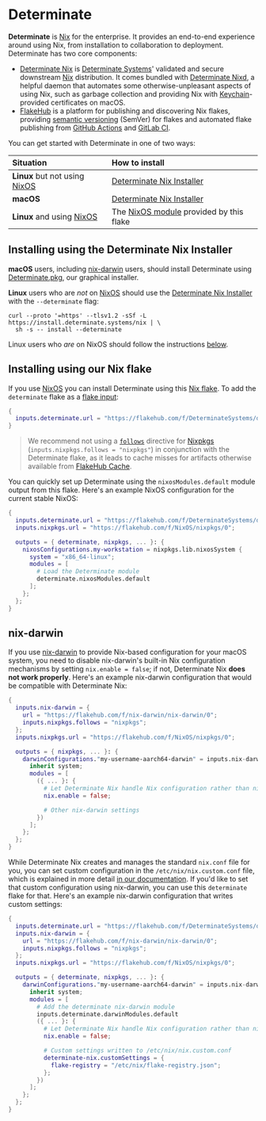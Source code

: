 # Determinate

**Determinate** is [Nix] for the enterprise.
It provides an end-to-end experience around using Nix, from installation to collaboration to deployment.
Determinate has two core components:

- [Determinate Nix][det-nix] is [Determinate Systems][detsys]' validated and secure downstream [Nix] distribution.
  It comes bundled with [Determinate Nixd][dnixd], a helpful daemon that automates some otherwise-unpleasant aspects of using Nix, such as garbage collection and providing Nix with [Keychain]-provided certificates on macOS.
- [FlakeHub] is a platform for publishing and discovering Nix flakes, providing [semantic versioning][semver] (SemVer) for flakes and automated flake publishing from [GitHub Actions][actions] and [GitLab CI][gitlab-ci].

You can get started with Determinate in one of two ways:

| Situation                       | How to install                                                               |
| :------------------------------ | :--------------------------------------------------------------------------- |
| **Linux** but not using [NixOS] | [Determinate Nix Installer](#installing-using-the-determinate-nix-installer) |
| **macOS**                       | [Determinate Nix Installer](#installing-using-the-determinate-nix-installer) |
| **Linux** and using [NixOS]     | The [NixOS module](#nixos) provided by this flake                            |

## Installing using the Determinate Nix Installer

**macOS** users, including [nix-darwin] users, should install Determinate using [Determinate.pkg][pkg], our graphical installer.

**Linux** users who are *not* on [NixOS] should use the [Determinate Nix Installer][installer] with the `--determinate` flag:

```shell
curl --proto '=https' --tlsv1.2 -sSf -L https://install.determinate.systems/nix | \
  sh -s -- install --determinate
```

Linux users who *are* on NixOS should follow the instructions [below](#installing-using-our-nix-flake).

## Installing using our Nix flake

If you use [NixOS] you can install Determinate using this [Nix flake][flakes].
To add the `determinate` flake as a [flake input][flake-inputs]:

```nix
{
  inputs.determinate.url = "https://flakehub.com/f/DeterminateSystems/determinate/*";
}
```

> We recommend not using a [`follows`][follows] directive for [Nixpkgs] (`inputs.nixpkgs.follows = "nixpkgs"`) in conjunction with the Determinate flake, as it leads to cache misses for artifacts otherwise available from [FlakeHub Cache][cache].

You can quickly set up Determinate using the `nixosModules.default` module output from this flake.
Here's an example NixOS configuration for the current stable NixOS:

```nix
{
  inputs.determinate.url = "https://flakehub.com/f/DeterminateSystems/determinate/*";
  inputs.nixpkgs.url = "https://flakehub.com/f/NixOS/nixpkgs/0";

  outputs = { determinate, nixpkgs, ... }: {
    nixosConfigurations.my-workstation = nixpkgs.lib.nixosSystem {
      system = "x86_64-linux";
      modules = [
        # Load the Determinate module
        determinate.nixosModules.default
      ];
    };
  };
}
```

## nix-darwin

If you use [nix-darwin] to provide Nix-based configuration for your macOS system, you need to disable nix-darwin's built-in Nix configuration mechanisms by setting `nix.enable = false`; if not, Determinate Nix **does not work properly**.
Here's an example nix-darwin configuration that would be compatible with Determinate Nix:

```nix
{
  inputs.nix-darwin = {
    url = "https://flakehub.com/f/nix-darwin/nix-darwin/0";
    inputs.nixpkgs.follows = "nixpkgs";
  };
  inputs.nixpkgs.url = "https://flakehub.com/f/NixOS/nixpkgs/0";

  outputs = { nixpkgs, ... }: {
    darwinConfigurations."my-username-aarch64-darwin" = inputs.nix-darwin.lib.darwinSystem {
      inherit system;
      modules = [
        ({ ... }: {
          # Let Determinate Nix handle Nix configuration rather than nix-darwin
          nix.enable = false;

          # Other nix-darwin settings
        })
      ];
    };
  };
}
```

While Determinate Nix creates and manages the standard `nix.conf` file for you, you can set custom configuration in the `/etc/nix/nix.custom.conf` file, which is explained in more detail [in our documentation][configuring-determinate-nix].
If you'd like to set that custom configuration using nix-darwin, you can use this `determinate` flake for that.
Here's an example nix-darwin configuration that writes custom settings:

```nix
{
  inputs.determinate.url = "https://flakehub.com/f/DeterminateSystems/determinate/0";
  inputs.nix-darwin = {
    url = "https://flakehub.com/f/nix-darwin/nix-darwin/0";
    inputs.nixpkgs.follows = "nixpkgs";
  };
  inputs.nixpkgs.url = "https://flakehub.com/f/NixOS/nixpkgs/0";

  outputs = { determinate, nixpkgs, ... }: {
    darwinConfigurations."my-username-aarch64-darwin" = inputs.nix-darwin.lib.darwinSystem {
      inherit system;
      modules = [
        # Add the determinate nix-darwin module
        inputs.determinate.darwinModules.default
        ({ ... }: {
          # Let Determinate Nix handle Nix configuration rather than nix-darwin
          nix.enable = false;

          # Custom settings written to /etc/nix/nix.custom.conf
          determinate-nix.customSettings = {
            flake-registry = "/etc/nix/flake-registry.json";
          };
        })
      ];
    };
  };
}
```

[actions]: https://github.com/features/actions
[cache]: https://determinate.systems/posts/flakehub-cache-beta
[configuring-determinate-nix]: https://docs.determinate.systems/determinate-nix#determinate-nix-configuration
[det-nix]: https://determinate.systems/nix
[detsys]: https://determinate.systems
[dnixd]: https://docs.determinate.systems/determinate-nix#determinate-nixd
[fh]: https://github.com/DeterminateSystems/fh
[flakehub]: https://flakehub.com
[flake-inputs]: https://zero-to-nix.com/concepts/flakes#inputs
[flakes]: https://zero-to-nix.com/concepts/flakes
[follows]: https://zero-to-nix.com/concepts/flakes#inputs
[gitlab-ci]: https://docs.gitlab.com/ee/ci
[installer]: https://github.com/DeterminateSystems/nix-installer
[keychain]: https://developer.apple.com/documentation/security/keychain-services
[netrc]: https://www.gnu.org/software/inetutils/manual/html_node/The-_002enetrc-file.html
[nix]: https://zero-to-nix.com/concepts/nix
[nix-conf]: https://nix.dev/manual/nix/latest/command-ref/conf-file
[nix-darwin]: https://github.com/nix-darwin/nix-darwin
[nixos]: https://zero-to-nix.com/concepts/nixos
[nixpkgs]: https://zero-to-nix.com/concepts/nixpkgs
[pkg]: https://install.determinate.systems/determinate-pkg/stable/Universal
[semver]: https://docs.determinate.systems/flakehub/concepts/semver

